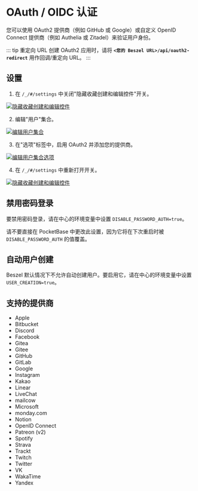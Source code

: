 # OAuth / OIDC 认证

您可以使用 OAuth2 提供商（例如 GitHub 或 Google）或自定义 OpenID Connect 提供商（例如 Authelia 或 Zitadel）来验证用户身份。

::: tip 重定向 URL
创建 OAuth2 应用时，请将 **`<您的 Beszel URL>/api/oauth2-redirect`** 用作回调/重定向 URL。
:::

## 设置

1. 在 `/_/#/settings` 中关闭"隐藏收藏创建和编辑控件"开关。

[![隐藏收藏创建和编辑控件](/image/edit-toggle-off.png)](/image/edit-toggle-off.png)

2. 编辑"用户"集合。

[![编辑用户集合](/image/edit-users-collection.png)](/image/edit-users-collection.png)

3. 在"选项"标签中，启用 OAuth2 并添加您的提供商。

[![编辑用户集合选项](/image/oauth-settings.png)](/image/oauth-settings.png)

4. 在 `/_/#/settings` 中重新打开开关。

[![隐藏收藏创建和编辑控件](/image/edit-toggle-on.png)](/image/edit-toggle-on.png)

## 禁用密码登录

要禁用密码登录，请在中心的环境变量中设置 `DISABLE_PASSWORD_AUTH=true`。

请不要直接在 PocketBase 中更改此设置，因为它将在下次重启时被 `DISABLE_PASSWORD_AUTH` 的值覆盖。

## 自动用户创建

Beszel 默认情况下不允许自动创建用户。要启用它，请在中心的环境变量中设置 `USER_CREATION=true`。

## 支持的提供商

- Apple
- Bitbucket
- Discord
- Facebook
- Gitea
- Gitee
- GitHub
- GitLab
- Google
- Instagram
- Kakao
- Linear
- LiveChat
- mailcow
- Microsoft
- monday.com
- Notion
- OpenID Connect
- Patreon (v2)
- Spotify
- Strava
- Trackt
- Twitch
- Twitter
- VK
- WakaTime
- Yandex
